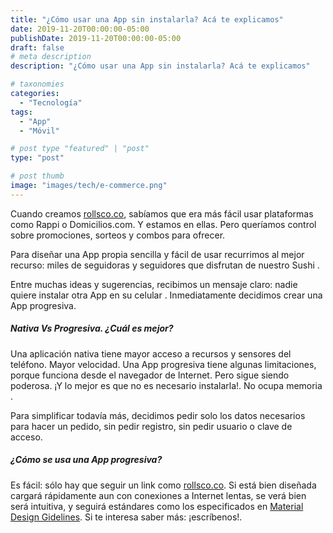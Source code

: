 ```yaml
---
title: "¿Cómo usar una App sin instalarla? Acá te explicamos"
date: 2019-11-20T00:00:00-05:00
publishDate: 2019-11-20T00:00:00-05:00
draft: false
# meta description
description: "¿Cómo usar una App sin instalarla? Acá te explicamos"

# taxonomies
categories: 
  - "Tecnología"
tags:
  - "App"
  - "Móvil"

# post type "featured" | "post"
type: "post"

# post thumb
image: "images/tech/e-commerce.png"
---
```


Cuando creamos [rollsco.co](https://rollsco.co), sabíamos que era más fácil usar plataformas como Rappi o Domicilios.com. Y estamos en ellas. Pero queríamos control sobre promociones, sorteos y combos para ofrecer. 

Para diseñar una App propia sencilla y fácil de usar recurrimos al mejor recurso: miles de seguidoras y seguidores que disfrutan de nuestro Sushi <i class="ti-face-smile mr-1 text-primary"></i>. 

Entre muchas ideas y sugerencias, recibimos un mensaje claro: nadie quiere instalar otra App en su celular <i class="ti-mobile mr-1 text-primary"></i>. Inmediatamente decidimos crear una App progresiva. 

##### Nativa Vs Progresiva. ¿Cuál es mejor?

Una aplicación nativa tiene mayor acceso a recursos y sensores del teléfono. Mayor velocidad. Una App progresiva tiene algunas limitaciones, porque funciona desde el navegador de Internet. Pero sigue siendo poderosa. ¡Y lo mejor es que no es necesario instalarla!. No ocupa memoria <i class="ti-harddrive mr-1 text-primary"></i>. 

Para simplificar todavía más, decidimos pedir solo los datos necesarios para hacer un pedido, sin pedir registro, sin pedir usuario o clave de acceso.

##### ¿Cómo se usa una App progresiva?

Es fácil: sólo hay que seguir un link como [rollsco.co](https://rollsco.co). Si está bien diseñada cargará rápidamente aun con conexiones a Internet lentas, se verá bien será intuitiva, y seguirá estándares como los especificados en [Material Design Gidelines](https://material.io/design/). Si te interesa saber más: ¡escríbenos!.